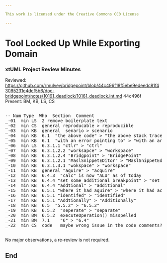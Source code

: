 ```yaml
---

This work is licensed under the Creative Commons CC0 License

---
```


# Tool Locked Up While Exporting Domain
### xtUML Project Review Minutes

Reviewed:  https://github.com/rmulvey/bridgepoint/blob/44c496f18f5ebe9edeedc81f43085231e4dcf5b6/doc-bridgepoint/notes/10161_deadlock/10161_deadlock.int.md  44c496f  
Present:  BM, KB, LS, CS

<pre>

-- Num Type  Who  Section  Comment
_-01  min LS  2 remove boilerplate text
_-02  min CS  general reproducable > reproducible
_-03  min KB  general  senario > scenario
_-04  min KB  6.1  "the above code" > "the above stack trace"
_-05  min KB  6.1  "with an error pointing to" > "with an arrow ..."
_-06  min LS  6.3.1.1 "ctlr" > "ctrl"
_-07  min KB  6.3.1.2.2 "worksapce" > "workspace"
_-08  min KB  6.3.1.2.4 "Bridgpoint" > "BridgePoint"
_-09  min KB  6.3.1.2.1 "MaslSnippetEDitor" > "MaslSnippetEditor"
_-10  min KB  6.3.1.3.1 "wokspace" > "workspace"
_-11  min KB  general "aquire" > "acquire"
_-12  min KB  6.4.3  "calc" is now "ALU" as of today
_-13  min KB  6.4.4 "set some additional breakpoint" > "set some additional breakpoints"
_-14  min KB  6.4.4 "addtional" > "additional"
_-15  min KB  6.5.1 "where it had aquire" > "where it had acquired"
_-16  min KB  6.5.1 "identifed" > "identified"
_-17  min KB  6.5.1 "Addtionally" > "Additionally"
_-18  min KB  6.5  "5.5.2" > "6.5.2"
_-19  min KB  6.5.2  "seperate" > "separate" 
_-20  min BM  6.5.2  executeOperation() misspelled
_-21  min BM  7.1    "6" > "6.4"
_-22  min CS  code   maybe wrong issue in the code comments?:  says 9847, should be 10161

</pre>
   
No major observations, a re-review is not required.


End
---

